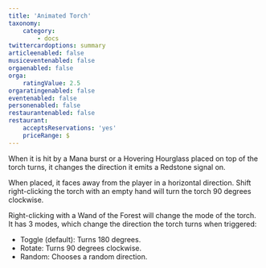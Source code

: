 ```yaml
---
title: 'Animated Torch'
taxonomy:
    category:
        - docs
twittercardoptions: summary
articleenabled: false
musiceventenabled: false
orgaenabled: false
orga:
    ratingValue: 2.5
orgaratingenabled: false
eventenabled: false
personenabled: false
restaurantenabled: false
restaurant:
    acceptsReservations: 'yes'
    priceRange: $
---
```


When it is hit by a Mana burst or a Hovering Hourglass placed on top of the torch turns, it changes the direction it emits a Redstone signal on.

When placed, it faces away from the player in a horizontal direction. Shift right-clicking the torch with an empty hand will turn the torch 90 degrees clockwise.

Right-clicking with a Wand of the Forest will change the mode of the torch. It has 3 modes, which change the direction the torch turns when triggered:

* Toggle (default): Turns 180 degrees.
* Rotate: Turns 90 degrees clockwise.
* Random: Chooses a random direction.

